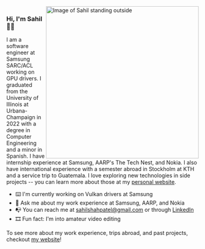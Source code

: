 <img src="https://github.com/sahilshahpatel/sahilshahpatel/blob/master/DSC06228.JPG" align="right" height="400px" alt="Image of Sahil standing outside">

### Hi, I'm Sahil 👋🏽

I am a software engineer at Samsung SARC/ACL working on GPU drivers. I graduated from the University of Illinois at Urbana-Champaign in 2022 with a degree in Computer Engineering and a minor in Spanish. I have internship experience at Samsung, AARP's The Tech Nest, and Nokia. I also have international experience with a semester abroad in Stockholm at KTH and a service trip to Guatemala. I love exploring new technologies in side projects -- you can learn more about those at my [personal website](https://sahilshahpatel.com).

- ⌨️ I'm currently working on Vulkan drivers at Samsung
- 💬 Ask me about my work experience at Samsung, AARP, and Nokia
- 📭 You can reach me at sahilshahpatel@gmail.com or through [LinkedIn](https://www.linkedin.com/in/sahilshahpatel/)
- 🎞 Fun fact: I'm into amateur video editing

To see more about my work experience, trips abroad, and past projects, checkout [my website](https://sahilshahpatel.com)!
